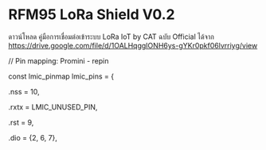 # RFM95 LoRa Shield V0.2

ดาวน์โหลด คู่มือการเชื่อมต่อเข้าระบบ LoRa IoT by CAT ฉบับ Official ได้จาก https://drive.google.com/file/d/1OALHqggIONH6ys-gYKr0pkf06lvrriyg/view

// Pin mapping: Promini - repin

const lmic_pinmap lmic_pins = {

  .nss = 10,
  
  .rxtx = LMIC_UNUSED_PIN,
  
  .rst = 9,
  
  .dio = {2, 6, 7},
  
